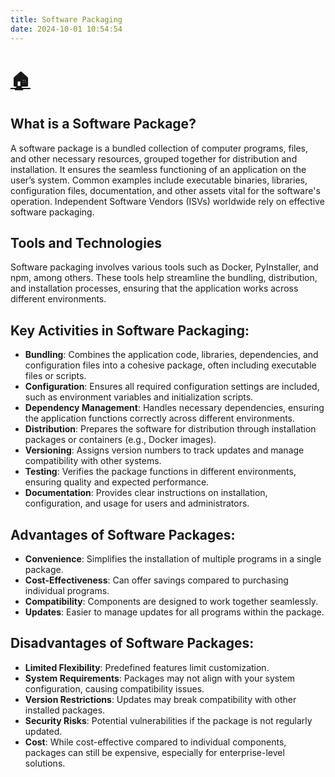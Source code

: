 ```yaml
---
title: Software Packaging
date: 2024-10-01 10:54:54
---
```


# [🏠](https://anneryshc.github.io/is373_devops_hexo/)

## What is a Software Package?
A software package is a bundled collection of computer programs, files, and other necessary resources, grouped together for distribution and installation. It ensures the seamless functioning of an application on the user’s system. Common examples include executable binaries, libraries, configuration files, documentation, and other assets vital for the software's operation. Independent Software Vendors (ISVs) worldwide rely on effective software packaging.

## Tools and Technologies
Software packaging involves various tools such as Docker, PyInstaller, and npm, among others. These tools help streamline the bundling, distribution, and installation processes, ensuring that the application works across different environments.

## Key Activities in Software Packaging:

- **Bundling**: Combines the application code, libraries, dependencies, and configuration files into a cohesive package, often including executable files or scripts.
- **Configuration**: Ensures all required configuration settings are included, such as environment variables and initialization scripts.
- **Dependency Management**: Handles necessary dependencies, ensuring the application functions correctly across different environments.
- **Distribution**: Prepares the software for distribution through installation packages or containers (e.g., Docker images).
- **Versioning**: Assigns version numbers to track updates and manage compatibility with other systems.
- **Testing**: Verifies the package functions in different environments, ensuring quality and expected performance.
- **Documentation**: Provides clear instructions on installation, configuration, and usage for users and administrators.

## Advantages of Software Packages:

- **Convenience**: Simplifies the installation of multiple programs in a single package.
- **Cost-Effectiveness**: Can offer savings compared to purchasing individual programs.
- **Compatibility**: Components are designed to work together seamlessly.
- **Updates**: Easier to manage updates for all programs within the package.

## Disadvantages of Software Packages:

- **Limited Flexibility**: Predefined features limit customization.
- **System Requirements**: Packages may not align with your system configuration, causing compatibility issues.
- **Version Restrictions**: Updates may break compatibility with other installed packages.
- **Security Risks**: Potential vulnerabilities if the package is not regularly updated.
- **Cost**: While cost-effective compared to individual components, packages can still be expensive, especially for enterprise-level solutions.